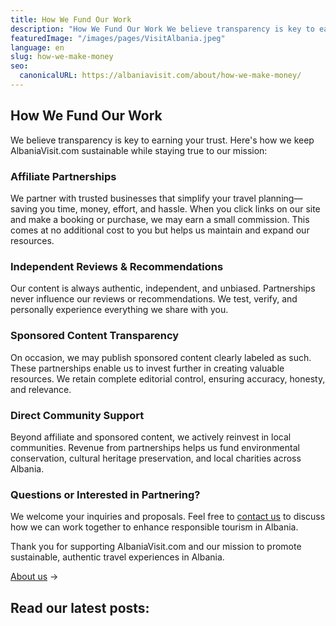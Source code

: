 ```yaml
---
title: How We Fund Our Work
description: "How We Fund Our Work We believe transparency is key to earning your trust. Here's how we keep AlbaniaVisit.com sustainable while staying true to our mission:..."
featuredImage: "/images/pages/VisitAlbania.jpeg"
language: en
slug: how-we-make-money
seo:
  canonicalURL: https://albaniavisit.com/about/how-we-make-money/
---
```


## **How We Fund Our Work**

We believe transparency is key to earning your trust. Here's how we keep AlbaniaVisit.com sustainable while staying true to our mission:

### Affiliate Partnerships

We partner with trusted businesses that simplify your travel planning—saving you time, money, effort, and hassle. When you click links on our site and make a booking or purchase, we may earn a small commission. This comes at no additional cost to you but helps us maintain and expand our resources.

### Independent Reviews & Recommendations

Our content is always authentic, independent, and unbiased. Partnerships never influence our reviews or recommendations. We test, verify, and personally experience everything we share with you.

### Sponsored Content Transparency

On occasion, we may publish sponsored content clearly labeled as such. These partnerships enable us to invest further in creating valuable resources. We retain complete editorial control, ensuring accuracy, honesty, and relevance.

### Direct Community Support

Beyond affiliate and sponsored content, we actively reinvest in local communities. Revenue from partnerships helps us fund environmental conservation, cultural heritage preservation, and local charities across Albania.

### Questions or Interested in Partnering?

We welcome your inquiries and proposals. Feel free to [contact us](https://albaniavisit.com/contact/) to discuss how we can work together to enhance responsible tourism in Albania.

Thank you for supporting AlbaniaVisit.com and our mission to promote sustainable, authentic travel experiences in Albania.

[About us](https://albaniavisit.com/about/) →

## **Read our latest posts**: